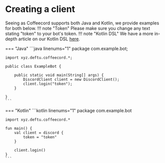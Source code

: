 # Creating a client
Seeing as Coffeecord supports both Java and Kotlin, we provide examples for both below.
!!! note "Token"
    Please make sure you change any text stating "token" to your bot's token.
!!! note "Kotlin DSL"
    We have a more in-depth article on our Kotlin DSL [here](../kotlin-dsl/base.md).

=== "Java"
    ```java linenums="1"
    package com.example.bot;

    import xyz.deftu.coffeecord.*;

    public class ExampleBot {

        public static void main(String[] args) {
            DiscordClient client = new DiscordClient();
            client.login("token");
        }

    }
    ```

=== "Kotlin"
    ```kotlin linenums="1"
    package com.example.bot

    import xyz.deftu.coffeecord.*

    fun main() {
        val client = discord {
            token = "token"
        }

        client.login()
    }
    ```